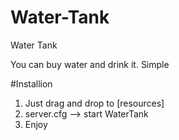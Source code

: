 # Water-Tank

Water Tank


You can buy water and drink it. Simple


#Installion

1. Just drag and drop to [resources]
2. server.cfg --> start WaterTank
3. Enjoy
